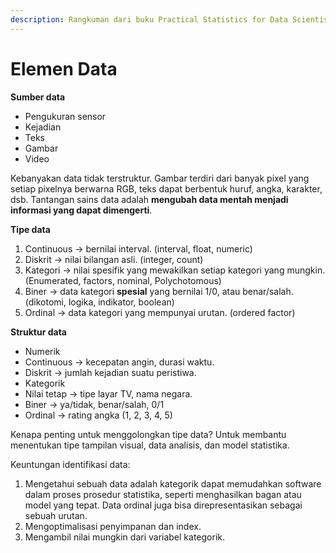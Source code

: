 ```yaml
---
description: Rangkuman dari buku Practical Statistics for Data Scientists
---
```


# Elemen Data

**Sumber data**

* Pengukuran sensor
* Kejadian
* Teks
* Gambar
* Video

Kebanyakan data tidak terstruktur. Gambar terdiri dari banyak pixel yang setiap pixelnya berwarna RGB, teks dapat berbentuk huruf, angka, karakter, dsb. Tantangan sains data adalah **mengubah data mentah menjadi informasi yang dapat dimengerti**.

**Tipe data**

1. Continuous -> bernilai interval. (interval, float, numeric)
2. Diskrit -> nilai bilangan asli. (integer, count)
3. Kategori -> nilai spesifik yang mewakilkan setiap kategori yang mungkin. (Enumerated, factors, nominal, Polychotomous)
4. Biner -> data kategori **spesial** yang bernilai 1/0, atau benar/salah. (dikotomi, logika, indikator, boolean)
5. Ordinal -> data kategori yang mempunyai urutan. (ordered factor)

**Struktur data**

* Numerik
* Continuous -> kecepatan angin, durasi waktu.
* Diskrit -> jumlah kejadian suatu peristiwa.
* Kategorik
* Nilai tetap -> tipe layar TV, nama negara.
* Biner -> ya/tidak, benar/salah, 0/1
* Ordinal -> rating angka (1, 2, 3, 4, 5)

Kenapa penting untuk menggolongkan tipe data? Untuk membantu menentukan tipe tampilan visual, data analisis, dan model statistika.

Keuntungan identifikasi data:

1. Mengetahui sebuah data adalah kategorik dapat memudahkan software dalam proses prosedur statistika, seperti menghasilkan bagan atau model yang tepat. Data ordinal juga bisa direpresentasikan sebagai sebuah urutan.
2. Mengoptimalisasi penyimpanan dan index.
3. Mengambil nilai mungkin dari variabel kategorik.
